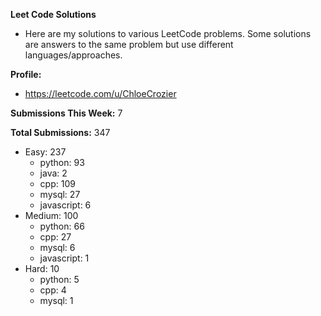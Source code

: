 **Leet Code Solutions**

- Here are my solutions to various LeetCode problems. Some solutions are answers to the same problem but use different languages/approaches.

**Profile:**

- https://leetcode.com/u/ChloeCrozier

**Submissions This Week:** 7

**Total Submissions:** 347
- Easy: 237
  - python: 93
  - java: 2
  - cpp: 109
  - mysql: 27
  - javascript: 6
- Medium: 100
  - python: 66
  - cpp: 27
  - mysql: 6
  - javascript: 1
- Hard: 10
  - python: 5
  - cpp: 4
  - mysql: 1